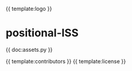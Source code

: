 {{ template:logo }}
# positional-ISS

{{ doc:assets.py }}

<!-- {{ template:toc }} -->
{{ template:contributors }}
{{ template:license }}